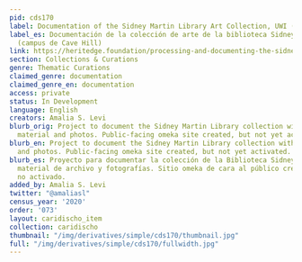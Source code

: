 ```yaml
---
pid: cds170
label: Documentation of the Sidney Martin Library Art Collection, UWI (Cave Hill Campus)
label_es: Documentación de la colección de arte de la biblioteca Sidney Martin, UWI
  (campus de Cave Hill)
link: https://heritedge.foundation/processing-and-documenting-the-sidney-martin-library-art-collection/
section: Collections & Curations
genre: Thematic Curations
claimed_genre: documentation
claimed_genre_en: documentation
access: private
status: In Development
language: English
creators: Amalia S. Levi
blurb_orig: Project to document the Sidney Martin Library collection with archival
  material and photos. Public-facing omeka site created, but not yet activated.
blurb_en: Project to document the Sidney Martin Library collection with archival material
  and photos. Public-facing omeka site created, but not yet activated.
blurb_es: Proyecto para documentar la colección de la Biblioteca Sidney Martin con
  material de archivo y fotografías. Sitio omeka de cara al público creado, pero aún
  no activado.
added_by: Amalia S. Levi
twitter: "@amaliasl"
census_year: '2020'
order: '073'
layout: caridischo_item
collection: caridischo
thumbnail: "/img/derivatives/simple/cds170/thumbnail.jpg"
full: "/img/derivatives/simple/cds170/fullwidth.jpg"
---
```

